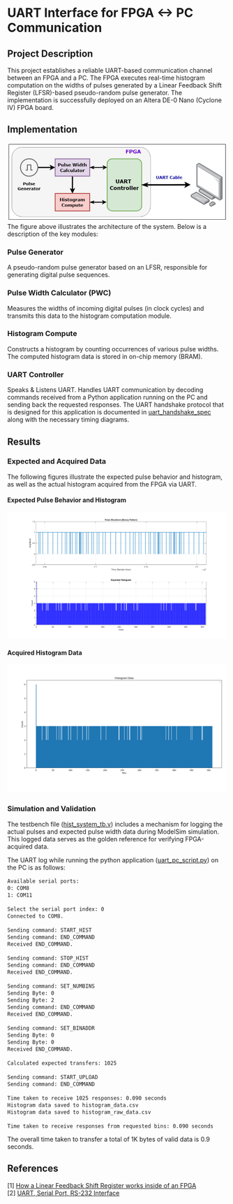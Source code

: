 # UART Interface for FPGA <-> PC Communication

## Project Description
This project establishes a reliable UART-based communication channel between an FPGA and a PC. The FPGA executes real-time histogram computation on the widths of pulses generated by a Linear Feedback Shift Register (LFSR)-based pseudo-random pulse generator. The implementation is successfully deployed on an Altera DE-0 Nano (Cyclone IV) FPGA board.

## Implementation
![System Overview](./results/hist_uart_system.png?raw=true "System Overview")
The figure above illustrates the architecture of the system. Below is a description of the key modules:

### Pulse Generator
A pseudo-random pulse generator based on an LFSR, responsible for generating digital pulse sequences.

### Pulse Width Calculator (PWC)
Measures the widths of incoming digital pulses (in clock cycles) and transmits this data to the histogram computation module.

### Histogram Compute
Constructs a histogram by counting occurrences of various pulse widths. The computed histogram data is stored in on-chip memory (BRAM).

### UART Controller
Speaks \& Listens UART. Handles UART communication by decoding commands received from a Python application running on the PC and sending back the requested responses. The UART handshake protocol that is designed for this application is documented in [uart_handshake_spec](./doc/uart_handshake_spec.pdf) along with the necessary timing diagrams.

## Results
### Expected and Acquired Data
The following figures illustrate the expected pulse behavior and histogram, as well as the actual histogram acquired from the FPGA via UART.
#### Expected Pulse Behavior and Histogram
![Actual Pulses and Expected Histogram Contents](./results/Pulses_and_Expected_Histogram.png?raw=true "Actual Pulses and Expected Histogram Contents")

#### Acquired Histogram Data
![Actual Histogram Contents](./results/Histogram_Plot_Python.png?raw=true "Actual Histogram Contents")

### Simulation and Validation
The testbench file ([hist_system_tb.v](./tb/hist_system_tb.v)) includes a mechanism for logging the actual pulses and expected pulse width data during ModelSim simulation. This logged data serves as the golden reference for verifying FPGA-acquired data.

The UART log while running the python application ([uart_pc_script.py](./pc_uart_scripts/uart_pc_script.v)) on the PC is as follows:
```
Available serial ports:
0: COM8
1: COM11

Select the serial port index: 0
Connected to COM8.

Sending command: START_HIST
Sending command: END_COMMAND
Received END_COMMAND.

Sending command: STOP_HIST
Sending command: END_COMMAND
Received END_COMMAND.

Sending command: SET_NUMBINS
Sending Byte: 0
Sending Byte: 2
Sending command: END_COMMAND
Received END_COMMAND.

Sending command: SET_BINADDR
Sending Byte: 0
Sending Byte: 0
Received END_COMMAND.

Calculated expected transfers: 1025

Sending command: START_UPLOAD
Sending command: END_COMMAND

Time taken to receive 1025 responses: 0.090 seconds
Histogram data saved to histogram_data.csv
Histogram data saved to histogram_raw_data.csv

Time taken to receive responses from requested bins: 0.090 seconds
```
The overall time taken to transfer a total of 1K bytes of valid data is 0.9 seconds.

## References
[1] [How a Linear Feedback Shift Register works inside of an FPGA](https://nandland.com/lfsr-linear-feedback-shift-register/)\
[2] [UART, Serial Port, RS-232 Interface](https://nandland.com/uart-serial-port-module/)